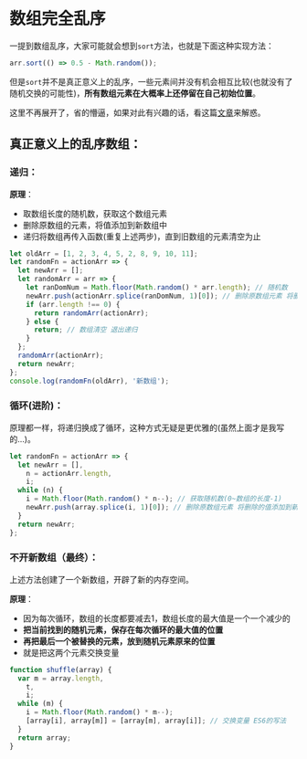 # 数组完全乱序

一提到数组乱序，大家可能就会想到`sort`方法，也就是下面这种实现方法：

```js
arr.sort(() => 0.5 - Math.random());
```

但是`sort`并不是真正意义上的乱序，一些元素间并没有机会相互比较(也就没有了随机交换的可能性)，**所有数组元素在大概率上还停留在自己初始位置**。

这里不再展开了，省的懵逼，如果对此有兴趣的话，看这篇[文章](https://github.com/HOUCe/shuffle-array)来解惑。

## 真正意义上的乱序数组：

### 递归：

**原理**：

- 取数组长度的随机数，获取这个数组元素
- 删除原数组的元素，将值添加到新数组中
- 递归将数组再传入函数(重复上述两步)，直到旧数组的元素清空为止

```js
let oldArr = [1, 2, 3, 4, 5, 2, 8, 9, 10, 11];
let randomFn = actionArr => {
  let newArr = [];
  let randomArr = arr => {
    let ranDomNum = Math.floor(Math.random() * arr.length); // 随机数
    newArr.push(actionArr.splice(ranDomNum, 1)[0]); // 删除原数组元素 将删除的值添加到新数组
    if (arr.length !== 0) {
      return randomArr(actionArr);
    } else {
      return; // 数组清空 退出递归
    }
  };
  randomArr(actionArr);
  return newArr;
};
console.log(randomFn(oldArr), '新数组');
```

### 循环(进阶)：

原理都一样，将递归换成了循环，这种方式无疑是更优雅的(虽然上面才是我写的...)。

```js
let randomFn = actionArr => {
  let newArr = [],
    n = actionArr.length,
    i;
  while (n) {
    i = Math.floor(Math.random() * n--); // 获取随机数(0~数组的长度-1)
    newArr.push(array.splice(i, 1)[0]); // 删除原数组元素 将删除的值添加到新数组
  }
  return newArr;
};
```

### 不开新数组（最终）：

上述方法创建了一个新数组，开辟了新的内存空间。

**原理**：

* 因为每次循环，数组的长度都要减去1，数组长度的最大值是一个一个减少的
* **把当前找到的随机元素，保存在每次循环的最大值的位置**
* **再把最后一个被替换的元素，放到随机元素原来的位置**
* 就是把这两个元素交换变量

```js
function shuffle(array) {
  var m = array.length,
    t,
    i;
  while (m) {
    i = Math.floor(Math.random() * m--);
    [array[i], array[m]] = [array[m], array[i]]; // 交换变量 ES6的写法
  }
  return array;
}
```

